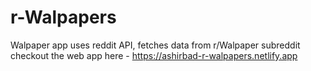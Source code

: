 # r-Walpapers
Walpaper app uses reddit API, fetches data from r/Walpaper subreddit 
checkout the web app here - https://ashirbad-r-walpapers.netlify.app
